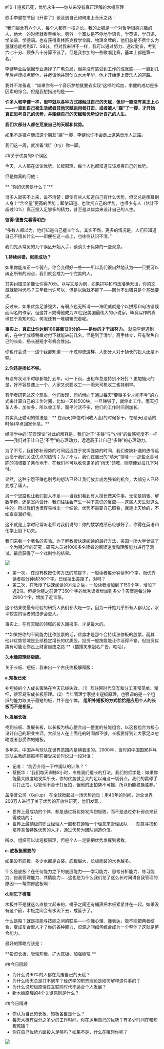 #16-1 短板已死，优势永生——你从来没有真正理解的木桶原理

歌手李健在节目《开讲了》谈及到自己如何走上音乐之路：

“我们宿舍有六个人，每个人都有一技之长。我的上铺是一个对哲学很感兴趣的人，他大一的时候就看黑格尔。另外一个室友是不停地学语言，学英语、学日语、学法语、学德语。也有获得奥林匹克数学金牌、物理金牌的，他们总是不费什么力量就总能考到97、98分。但对我来讲不一样，我可以通过努力、通过勤奋，考到六七十分、顶多八十分算不错了。但是我参加的一些歌唱比赛，基本上都是第一名。”

李健毕业后依据专业选择了广电总局，但并没有感受到工作的成就感——一直到几年后卢庚戌点醒他，并邀请他共同创立水木年华，他才开始走上音乐人的道路。

我并不准备说：“如果你有一个音乐梦想就要去实现”这样的鸡血，李健的成功是多因素的综合。但是我想指出的是——

**许多人和李健一样，很早就以各种方式接触过自己的天赋，但却一直没有真正上心——一直到自己被生活或者其他天赋运用者打击，或者被人“踹”了一脚，才开始真正思考自己的优势，并围绕自己的天赋和优势设计自己的人生。**

**我们大部分人都在荒废自己的天赋和优势。**

如果不是被卢庚戌这个朋友“踹”一脚，李健也许不会走上这条音乐人之路。

我们这一周，就准备“踹”（try）你一脚。

##关于优势的3个误区

今天，人人都在谈论优势、长板原理，每个人也都知道应该发挥自己的优势。

但是你真的问他：

** “你的优势是什么？”**

很多人就答不上来，说不清楚；即使有些人知道自己有什么优势，但又总是羡慕别人身上“含金量”更高的优势；即使知道、也欣赏自己的优势，也很少有人（估计不超过10%）真正投入足够多的精力，甚至是以优势来设计自己的人生。

**彼得·德鲁克看得明白:**
 
“多数人都以为，他们知道自己擅长什么。其实不然，更多的情况是，人们只知道自己不擅长什么——即便在这一点上，也往往认识不清。”

我们先从常见的几个误区开始入手，谈谈关于优势的一些观念。

**1.持续纠错，就能成功？**

如果你能纠正一个弱点，你会变得好一些——所以我们很自然地认为——只要可以纠正所有的弱点，我们就会成为一个完美的人。

其实纠错顶多能让你得70分。以写文章为例，如果拼写和句法准确无误，你的文章就能得优吗？三年级也许可以，但是以后就不能了——因为不出错只是个基础要求。

反过来，如果优势足够强大，有弱点也无所谓——海明威就是个以拼写和句法错误而闻名的作家。但这并不妨碍他成为20世纪美国最伟大的小说家。毕竟写作的真谛在于真知灼见，何况还有一堆编辑兜着呢。

**事实上，真正让你达到100甚至120分的——是你的才干加努力。** 就像李健遇到的，在中学成绩稍微对付下就能进前几名，但是到了清华，高手林立，只有聚焦自己的长处、扬长避短才有机会胜出。

你也许会说——这个我都知道——不过即使这样，大部分人对于扬长的投入还是不够。    

**2.你还是扬长不够。**

有没有发现平时哪都能打到车，可一下雨，出租车总是特别不好打？更加恼火的是，好不容易遇上一个，人家又说要收工——雨天司机收工也特别早。

有学者研究过这个现象，他们发现，司机倾向于通过每天“要赚多少才能不亏”的方式来计算自己的工作时间，比如一天拉500块，一旦赚够了，就停止工作。雨天打车人多，加价多，所以收工早，而平时活不多，他们的工作时间则加长。

其实真正聪明的做法是：** 在雨天(单位时间收入高)的时候多干，在晴天(没活的时候)早点回家休息。**

经济学中的“前景理论”对此的解释是，我们对于“多赚”与“少得”的敏感程度不一样——我们对于让自己“不亏”的心理动力，远远高于让自己“多赚”的心理动力。

为了不亏，我们弥补弱势的时间远远胜于发挥强势的时间，我们查缺补漏的热情远远高于我们关注优点的热情；为了不亏，我们在自己的“晴天”领域——那些乏善可陈的领域要了亲命地干，在我们本可以收获更多的“雨天”领域，则随便划拉几下对付。

显然，这种宁愿不赚也别亏的想法已经让我们放弃成为强者的机会，大部分人已经变成了庸人。

另一个思路也让我们投入不足——当我们看到有人擅长做某件事，无论是销售、解数学题，还是室内设计，我们往往会产生一种下意识的反应——这些人天生就这么牛的。所以我们也很容易得出一个结论，优势不需要自己照看，就是上天给的，不如查查漏好啦。

这不就是上学时经常听老师对我们说的：你的数学成绩已经够好了，你得在英语和化学上狠下功夫。

我们来看一个著名的实验。为了解教授快速阅读的最好方法，美国一所大学曾做了一个为期3年的研究：研究人员对1000多名读者的阅读速度和理解能力进行了测试。最后获得了一个戏剧性的结果。 


![](./_image/img_1536.jpg)

- 第一次， 在没有教授任何方法的前提下，一般读者每分钟读90个字，而优秀读者每分钟读350个字。已经拉出差距了，对吗？
- 第二次，在教授了快速阅读的方法之后，一般读者增加到了150个字，增加了近2倍。但是你猜之前读了350个字的优秀读者增加到多少？答案是每分钟2900个字，增加了近10倍。

这个结果使最有经验的研究人员们都大吃一惊，因为一开始几乎所有人都认定，水平较差的读者的进步会更大。

事实上，在有天赋的领域的投入回报率，才是最大的。

**如果把你的不同能力比作股票的话，优势才是那个会持续涨停板的股票，而其他非优势领域是业绩稳定增长的优质股。投资一般技能能让你活得不错，但投资优势有可能让你走上财富自由之路 **（插播笑来冠名广告，哈哈）。
    

**3.木桶原理终极版。**

关于长板、短板，我来出一个古氏终极解释版：

**a.短板已死**

补短板的个人成长策略在今天已经失效。（1）互联网时代交互和分工非常简单、精细，很容易形成长板原理。（2）当年管理学家提出短板原理，也强调的是一个组织的能力取决于最短的板，并不是个体。 **组织补短板的方式恰恰是应用个人的长板而不是相反。**

**b.发展长板**

找到长板、发展长板，以长板为核心整合出一整套的技能组合，以这套组合为核心设计自己的职业生涯。大部分人在上面花的时间都不够。长板要好到让大家足以忽略或者忍受你的短板。

多年来，中国乒乓球队在世界范围内是横着走的。2000年，当时的中国国家乒乓球队主教练蔡振华在接受采访时说过一段对话： 

- 记者： “能否介绍一下中国队的训练？ ”
- 蔡振华：“我们每天训练8小时，专练我们擅长的打法。我们的哲学是：如果你能最大限度地发挥所长，你的优势就会大的足以淹没一切弱点。我们的赢球手只打正拍。尽管他不善于打反拍，但他的正拍势不可挡，所以仍能稳操胜券。”

盖洛普公司（Gallup） 在全球掀起过一场优势运动：用40年的时间，对全世界200万人进行了关于优势的开放性研究，他们发现：

- 世界上最成功的个体，都是通过将优势发挥到极致，而不是通过弥补弱点来获得成功的；
- 世界上最顶级的职业经理人一直都在遵循一个理念来管理团队——刻意寻找和培养具备特殊优势的人才，通过优势为团队创造价值。

所以，组织可以谈短板原理，但是个人一定要把优势发挥到极致。

**c. 底板挺重要的**

如果没有底板，多少水都是白装。底板越大，长板能装的水也越多。

什么是底板？在任何能力之下的底层能力——学习能力、思考分析能力、练习能力、自我管理能力、共情能力……这也是为什么我们花了这么长时间讲自我管理的原因——帮你修底板啊！

**d.别忘了桶箍**

木板并不是就这么直接立起来的，桶子之间还有桶箍把木板紧紧并在一起。如果没有这个箍，木板之间会有水流下去，成篮子了。

什么是箍？就是技能与技能之间的联系——你懂心理、懂表达，能不能把两者结合，变成复合型人才？你的各种能力、资源之间如何统合成为一个整体？这就是整合能力。

最好的策略应该是：

**投资长板、管理短板、扩大底板、加强桶箍 **   

##今日回顾

- 为什么说90%的人都在荒废自己的天赋？
- 为什么雨天总是打不到车？经济学的前景理论是如何解释这件事的？
- 为什么说短板原理在互联网时代不适合个人发展？
- 新木桶原理的4个关键原则是什么？    

##今日精进

- 你认为自己的长板、短板各自是什么？
- 每天大概有百分之多少的工作时间，你在运用自己的优势？有多少时间在和短板死磕？
- 你在自己优势方面投入足够吗？如果不是，什么在阻碍你呢？
    
![](./_image/img_1537.jpg)


